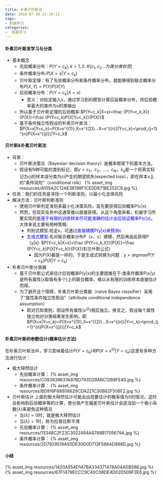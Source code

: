 ```yaml
---
title: 朴素贝叶斯法
date: 2018-07-30 22:10:11
tags: 
- 机器学习
categories: 
-  机器学习
---
```



####  朴素贝叶斯发学习与分类
- 基本概念
  - 先验概率分布：$P(Y=c_k),k=1,2..K(c_1,c_2...为类分类标签)$
  - 条件概率分布:$P(X=x|Y=c_k)$
  - 贝叶斯定理：有了先验概率分布和条件概率分布，就能够得到联合概率分布$P(X,Y)=P(Y)P(X|Y)$
  - 后验概率分布：$P(Y=c_k|X=x)$
    - 意义：对给定输入x，通过学习到的模型计算后延概率分布，将后验概率最大的类作为x的类输出
  - 所以基于贝叶斯定理的后验概率:$P(Y=c_k|X=x)=\frac {P(Y=c_k,X)}{P(X)}=\frac {P(Y=c_k)P(X|Y=c_k)}{P(X)}$
  - 基于条件独立性假设的朴素贝叶斯法：
    $P(X=x|Y=c_k)=P(X=x^{(1)},X=x^{(2)}...X=x^{(n)}|Y=c_k)=\prod_{j=1}^{n}P(X=x^{(j)})|Y=c_k$

#### 贝叶斯&朴素贝叶斯法
  - 背景：
    - 贝叶斯决策论（Bayesian decision theory）是概率框架下的基本方法。
    - 假设有N种可能的类别标记，即$y={c_1，c_2，…，c_N}，λ_{ij}$是一个将真实标记为cj的样本误分类为ci产生的期望损失(expected loss），即在样本x上的“条件风险”（conditional rsik）
    {% asset_img resources/A105A2C12AE38198F1CE0D871BE252C9.jpg %}
  - 任务：我们的任务是寻找一个判断准则，以最小化总体风险
  - 解决方法：贝叶斯判断准则
    - 使用贝叶斯判定准则来最小化决策风险，首先要获得后验概率P(c|x)
    - 然而，在现实任务中这通常难以直接获得。从这个角度来看，机器学习所要实现的是<font color='blue'>基于有限的训练样本尽可能准确的估计出后验证概率P(c|x)</font>。大体来说主要有两种策略:
      - 判别式模型:给定x，可通过<font color='blue'>直接建模P(y|x)来预测c</font>
      - <font color='blue'>生成式模型</font>:先对联合概率分布P（x，c）建模，然后再由此获得P（y|x):
      $P(Y=c_k|X=x)=\frac {P(Y=c_k,X)}{P(X)}=\frac {P(Y=c_k)P(X|Y=c_k)}{P(X)}$(贝叶斯公式)
        - 因为P(X)都是一样的，于是生成式转换为问题：$y=arg maxP(Y=c_k)P(X|Y=c_k)$
  - 朴素贝叶斯分类器
    - 基于贝叶斯公式来估计后验概率P(y|x)的主要困难在于:类条件概率P(x|y)是所有属性(x取值有多个)上的联合概率，难以从有限的训练样本直接估计而得。
    - 为了避开这个障碍，朴素贝叶斯分类器（naive Bayes classifier）采用了“属性条件独立性假设”（attribute conditional independence assumption）
      - 即对已知类别，假设所有属性$(x^{(j)})$相互独立。换言之，假设每个属性独立地对分类结果发生影响。即$P(X=x|Y=c_k)=P(X=x^{(1)},X=x^{(2)}...X=x^{(n)}|Y=c_k)=\prod_{j=1}^{n}P(X=x^{(j)})|Y=c_k$
  

#### 朴素贝叶斯的参数估计(概率估计方法)
在朴素贝叶斯法中，学习意味着估计$P(Y=c_k)和P(X=x^{(i)}|Y=c_k)$这里有多种方法进行估计：
- 极大释然估计
  - 先验概率计算：
  {% asset_img resources/C083939637A97BD793D29ABC12B9FE40.jpg %}
  - 条件概率计算：
  {% asset_img resources/BD916F68806629CDA221C30B62F506F2.jpg %}
- 贝叶斯估计
  上面的极大释然估计可能会出现要估计的概率值为0的情况，这时会影响到后验概率等的计算，使分类产生偏差贝叶斯估计会适当加一个极小系数$(\lambda)$来避免这种情况
    - 当$(\lambda)=0$时，就是极大释然估计
    - 当$(\lambda)=1$时，称为拉普拉斯平滑
  - 先验概率计算：
  {% asset_img resources/13348C2F23C3022494A8788B1705679A.jpg %}
  - 条件概率计算：
  {% asset_img resources/2D7929519A50DE30D0D713F588AD868D.jpg %}

#### 小结
{% asset_img resources/1420A554D1A7BA334371478A04ADB586.jpg %}
{% asset_img resources/67F1479ECCC9C40C08DE4D02D509F3E6.jpg %}
  
